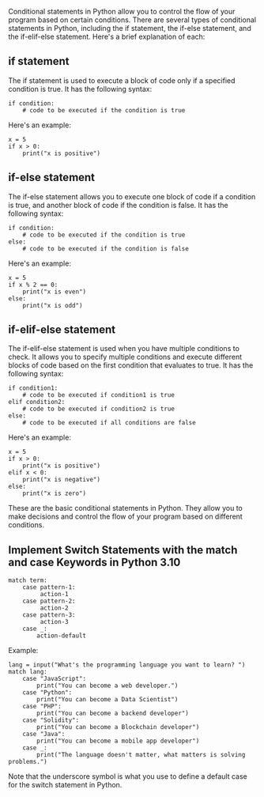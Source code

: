 Conditional statements in Python allow you to control the flow of your program based on certain conditions. There are several types of conditional statements in Python, including the if statement, the if-else statement, and the if-elif-else statement. Here's a brief explanation of each:

## if statement
The if statement is used to execute a block of code only if a specified condition is true. It has the following syntax:

```
if condition:
    # code to be executed if the condition is true
```

Here's an example:

```
x = 5
if x > 0:
    print("x is positive")
```

## if-else statement
The if-else statement allows you to execute one block of code if a condition is true, and another block of code if the condition is false. It has the following syntax:
```
if condition:
    # code to be executed if the condition is true
else:
    # code to be executed if the condition is false
```
Here's an example:

```
x = 5
if x % 2 == 0:
    print("x is even")
else:
    print("x is odd")
```

## if-elif-else statement
The if-elif-else statement is used when you have multiple conditions to check. It allows you to specify multiple conditions and execute different blocks of code based on the first condition that evaluates to true. It has the following syntax:

```
if condition1:
    # code to be executed if condition1 is true
elif condition2:
    # code to be executed if condition2 is true
else:
    # code to be executed if all conditions are false
```
Here's an example:

```
x = 5
if x > 0:
    print("x is positive")
elif x < 0:
    print("x is negative")
else:
    print("x is zero")
```

These are the basic conditional statements in Python. They allow you to make decisions and control the flow of your program based on different conditions.


## Implement Switch Statements with the match and case Keywords in Python 3.10

```
match term:
    case pattern-1:
         action-1
    case pattern-2:
         action-2
    case pattern-3:
         action-3
    case _:
        action-default
```

Example:
```
lang = input("What's the programming language you want to learn? ")
match lang:
    case "JavaScript":
        print("You can become a web developer.")
    case "Python":
        print("You can become a Data Scientist")
    case "PHP":
        print("You can become a backend developer")
    case "Solidity":
        print("You can become a Blockchain developer")
    case "Java":
        print("You can become a mobile app developer")
    case _:
        print("The language doesn't matter, what matters is solving problems.")
```

Note that the underscore symbol is what you use to define a default case for the switch statement in Python.